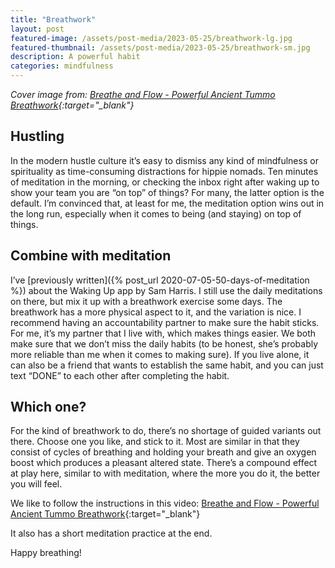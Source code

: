 ```yaml
---
title: "Breathwork"
layout: post
featured-image: /assets/post-media/2023-05-25/breathwork-lg.jpg
featured-thumbnail: /assets/post-media/2023-05-25/breathwork-sm.jpg
description: A powerful habit
categories: mindfulness
---
```


_Cover image from: [Breathe and Flow - Powerful Ancient Tummo Breathwork](https://www.youtube.com/watch?v=1LWi8oTZ8ew&ab_channel=BreatheandFlow){:target="\_blank"}_

## Hustling

In the modern hustle culture it’s easy to dismiss any kind of mindfulness or spirituality as time-consuming distractions for hippie nomads. Ten minutes of meditation in the morning, or checking the inbox right after waking up to show your team you are “on top” of things? For many, the latter option is the default. I’m convinced that, at least for me, the meditation option wins out in the long run, especially when it comes to being (and staying) on top of things.

## Combine with meditation

I’ve [previously written]({% post_url 2020-07-05-50-days-of-meditation %}) about the Waking Up app by Sam Harris. I still use the daily meditations on there, but mix it up with a breathwork exercise some days. The breathwork has a more physical aspect to it, and the variation is nice. I recommend having an accountability partner to make sure the habit sticks. For me, it’s my partner that I live with, which makes things easier. We both make sure that we don’t miss the daily habits (to be honest, she’s probably more reliable than me when it comes to making sure). If you live alone, it can also be a friend that wants to establish the same habit, and you can just text “DONE” to each other after completing the habit.

## Which one?

For the kind of breathwork to do, there’s no shortage of guided variants out there. Choose one you like, and stick to it. Most are similar in that they consist of cycles of breathing and holding your breath and give an oxygen boost which produces a pleasant altered state. There’s a compound effect at play here, similar to with meditation, where the more you do it, the better you will feel.

We like to follow the instructions in this video:
[Breathe and Flow - Powerful Ancient Tummo Breathwork](https://www.youtube.com/watch?v=1LWi8oTZ8ew&ab_channel=BreatheandFlow){:target="\_blank"}

It also has a short meditation practice at the end.

Happy breathing!

